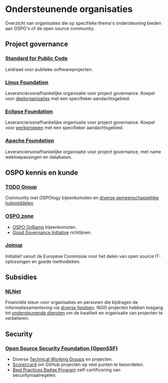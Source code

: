 # Ondersteunende organisaties

Overzicht van organisaties die op specifieke thema's ondersteuning bieden aan OSPO's of de open
source community.

## Project governance

### [Standard for Public Code](https://www.standardforpubliccode.org)

Leidraad voor publieke softwareprojecten.

### [Linux Foundation](https://www.linuxfoundation.org/)

Leveranciersonafhankelijke organisatie voor project governance. Koepel voor
[deelorganisaties](https://www.linuxfoundation.org/projects) met een specifieker aandachtsgebied.

### [Eclipse Foundation](https://www.eclipse.org/)

Leveranciersonafhankelijke organisatie voor project governance. Koepel voor
[werkgroepen](https://www.eclipse.org/org/workinggroups/explore.php) met een specifieker
aandachtsgebied.

### [Apache Foundation](https://community.apache.org/)

Leveranciersonafhankelijke organisatie voor project governance, met name webtoepassingen en
databases.

## OSPO kennis en kunde

### [TODO Group](https://todogroup.org/)

Community met OSPOlogy bijeenkomsten en [diverse gemeenschappelijke
hulpmiddelen](https://todogroup.org/guides/)

### [OSPO.zone](https://ospo.zone/)

- [OSPO OnRamp](https://ospo.zone/onramp/) bijeenkomsten.
- [Good Governance Initiative](https://ospo.zone/ggi/) richtlijnen.

### [Joinup](https://joinup.ec.europa.eu/)

Initiatief vanuit de Europese Commissie voor het delen van open source IT-oplossingen en goede
methodieken.

## Subsidies

### [NLNet](https://nlnet.nl/)

Financiële steun voor organisaties en personen die bijdragen de informatiesamenleving via [diverse
fondsen](https://nlnet.nl/themes). NGI0 projecten hebben toegang tot [ondersteunende
diensten](https://nlnet.nl/NGI0/review/#services) om de kwaliteit en organisatie van projecten te
verbeteren.

## Security

### [Open Source Security Foundation (OpenSSF)](https://openssf.org/)

- Diverse [Technical Working Groups](https://openssf.org/getinvolved/) en projecten.
- [Scoreccard](https://securityscorecards.dev/) om GitHub projecten op veel punten te beoordelen.
- [Best Practices Badge Program](https://bestpractices.coreinfrastructure.org/en) zelf-certificering
  van securitymaatregelen.

